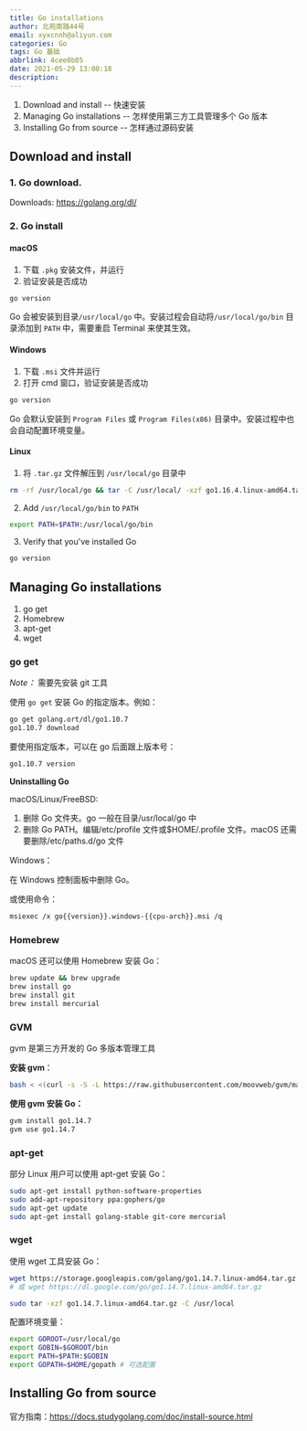 ```yaml
---
title: Go installations
author: 北苑南路44号
email: xyxcnnh@aliyun.com
categories: Go
tags: Go 基础
abbrlink: 4cee0b85
date: 2021-05-29 13:00:18
description:
---
```


1. Download and install -- 快速安装
2. Managing Go installations -- 怎样使用第三方工具管理多个 Go 版本
3. Installing Go from source -- 怎样通过源码安装

<!-- more -->

## Download and install

### 1. Go download.

Downloads: https://golang.org/dl/

### 2. Go install

#### macOS

1. 下载 `.pkg` 安装文件，并运行
2. 验证安装是否成功

```bash
go version
```

Go 会被安装到目录`/usr/local/go` 中。安装过程会自动将`/usr/local/go/bin` 目录添加到 `PATH` 中，需要重启 Terminal 来使其生效。

#### Windows

1. 下载 `.msi` 文件并运行
2. 打开 cmd 窗口，验证安装是否成功

```bash
go version
```

Go 会默认安装到 `Program Files` 或 `Program Files(x86)` 目录中。安装过程中也会自动配置环境变量。

#### Linux

1. 将 `.tar.gz` 文件解压到 `/usr/local/go` 目录中

```bash
rm -rf /usr/local/go && tar -C /usr/local/ -xzf go1.16.4.linux-amd64.tar.gz
```

2. Add `/usr/local/go/bin` to `PATH`

```bash
export PATH=$PATH:/usr/local/go/bin
```

3. Verify that you've installed Go

```bash
go version
```

## Managing Go installations

1. go get
2. Homebrew
3. apt-get
4. wget

### go get

_Note：_ 需要先安装 git 工具

使用 `go get` 安装 Go 的指定版本。例如：

```bash
go get golang.ort/dl/go1.10.7
go1.10.7 download
```

要使用指定版本，可以在 go 后面跟上版本号：

```bash
go1.10.7 version
```

**Uninstalling Go**

macOS/Linux/FreeBSD:

1. 删除 Go 文件夹。go 一般在目录/usr/local/go 中
2. 删除 Go PATH。编辑/etc/profile 文件或$HOME/.profile 文件。macOS 还需要删除/etc/paths.d/go 文件

Windows：

在 Windows 控制面板中删除 Go。

或使用命令：

```bash
msiexec /x go{{version}}.windows-{{cpu-arch}}.msi /q
```

### Homebrew

macOS 还可以使用 Homebrew 安装 Go：

```bash
brew update && brew upgrade
brew install go
brew install git
brew install mercurial
```

### GVM

gvm 是第三方开发的 Go 多版本管理工具

**安装 gvm**：

```bash
bash < <(curl -s -S -L https://raw.githubusercontent.com/moovweb/gvm/master/binscripts/gvm-installer)
```

**使用 gvm 安装 Go：**

```bash
gvm install go1.14.7
gvm use go1.14.7
```

### apt-get

部分 Linux 用户可以使用 apt-get 安装 Go：

```bash
sudo apt-get install python-software-properties
sudo add-apt-repository ppa:gophers/go
sudo apt-get update
sudo apt-get install golang-stable git-core mercurial
```

### wget

使用 wget 工具安装 Go：

```bash
wget https://storage.googleapis.com/golang/go1.14.7.linux-amd64.tar.gz
# 或 wget https://dl.google.com/go/go1.14.7.linux-amd64.tar.gz

sudo tar -xzf go1.14.7.linux-amd64.tar.gz -C /usr/local
```

配置环境变量：

```bash
export GOROOT=/usr/local/go
export GOBIN=$GOROOT/bin
export PATH=$PATH:$GOBIN
export GOPATH=$HOME/gopath # 可选配置
```

## Installing Go from source

官方指南：https://docs.studygolang.com/doc/install-source.html
